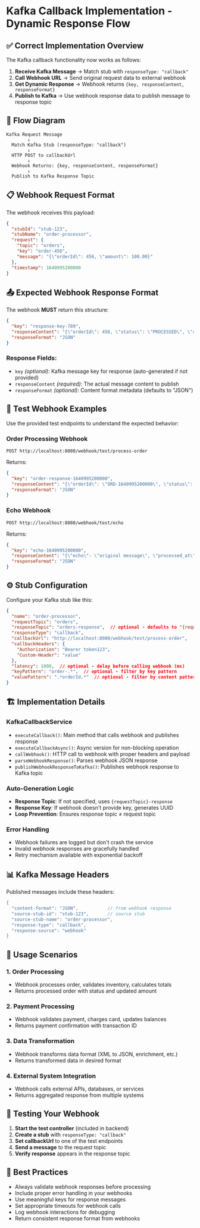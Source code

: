 # Kafka Callback Implementation - Dynamic Response Flow

## ✅ **Correct Implementation Overview**

The Kafka callback functionality now works as follows:

1. **Receive Kafka Message** → Match stub with `responseType: "callback"`
2. **Call Webhook URL** → Send original request data to external webhook
3. **Get Dynamic Response** → Webhook returns `{key, responseContent, responseFormat}`
4. **Publish to Kafka** → Use webhook response data to publish message to response topic

## 🔄 **Flow Diagram**

```
Kafka Request Message
        ↓
  Match Kafka Stub (responseType: "callback")
        ↓
  HTTP POST to callbackUrl
        ↓
  Webhook Returns: {key, responseContent, responseFormat}
        ↓
  Publish to Kafka Response Topic
```

## 📋 **Webhook Request Format**

The webhook receives this payload:

```json
{
  "stubId": "stub-123",
  "stubName": "order-processor",
  "request": {
    "topic": "orders",
    "key": "order-456",
    "message": "{\"orderId\": 456, \"amount\": 100.00}"
  },
  "timestamp": 1640995200000
}
```

## 📤 **Expected Webhook Response Format**

The webhook **MUST** return this structure:

```json
{
  "key": "response-key-789",
  "responseContent": "{\"orderId\": 456, \"status\": \"PROCESSED\", \"amount\": 100.00}",
  "responseFormat": "JSON"
}
```

### **Response Fields:**
- `key` *(optional)*: Kafka message key for response (auto-generated if not provided)
- `responseContent` *(required)*: The actual message content to publish
- `responseFormat` *(optional)*: Content format metadata (defaults to "JSON")

## 🧪 **Test Webhook Examples**

Use the provided test endpoints to understand the expected behavior:

### **Order Processing Webhook**
```http
POST http://localhost:8080/webhook/test/process-order
```

Returns:
```json
{
  "key": "order-response-1640995200000",
  "responseContent": "{\"orderId\": \"ORD-1640995200000\", \"status\": \"PROCESSED\", \"message\": \"Order has been successfully processed\"}",
  "responseFormat": "JSON"
}
```

### **Echo Webhook** 
```http
POST http://localhost:8080/webhook/test/echo
```

Returns:
```json
{
  "key": "echo-1640995200000",
  "responseContent": "{\"echo\": \"original message\", \"processed_at\": \"1640995200000\"}",
  "responseFormat": "JSON"
}
```

## ⚙️ **Stub Configuration**

Configure your Kafka stub like this:

```json
{
  "name": "order-processor",
  "requestTopic": "orders",
  "responseTopic": "orders-response",  // optional - defaults to "{requestTopic}-response"
  "responseType": "callback",
  "callbackUrl": "http://localhost:8080/webhook/test/process-order",
  "callbackHeaders": {
    "Authorization": "Bearer token123",
    "Custom-Header": "value"
  },
  "latency": 1000,  // optional - delay before calling webhook (ms)
  "keyPattern": "order-.*",  // optional - filter by key pattern
  "valuePattern": ".*orderId.*"  // optional - filter by content pattern
}
```

## 🏗️ **Implementation Details**

### **KafkaCallbackService**
- `executeCallback()`: Main method that calls webhook and publishes response
- `executeCallbackAsync()`: Async version for non-blocking operation
- `callWebhook()`: HTTP call to webhook with proper headers and payload
- `parseWebhookResponse()`: Parses webhook JSON response
- `publishWebhookResponseToKafka()`: Publishes webhook response to Kafka topic

### **Auto-Generation Logic**
- **Response Topic**: If not specified, uses `{requestTopic}-response`
- **Response Key**: If webhook doesn't provide key, generates UUID
- **Loop Prevention**: Ensures response topic ≠ request topic

### **Error Handling**
- Webhook failures are logged but don't crash the service
- Invalid webhook responses are gracefully handled
- Retry mechanism available with exponential backoff

## 📊 **Kafka Message Headers**

Published messages include these headers:

```java
{
  "content-format": "JSON",           // from webhook response
  "source-stub-id": "stub-123",       // source stub
  "source-stub-name": "order-processor",
  "response-type": "callback",
  "response-source": "webhook"
}
```

## 🎯 **Usage Scenarios**

### **1. Order Processing**
- Webhook processes order, validates inventory, calculates totals
- Returns processed order with status and updated amount

### **2. Payment Processing**
- Webhook validates payment, charges card, updates balances
- Returns payment confirmation with transaction ID

### **3. Data Transformation**
- Webhook transforms data format (XML to JSON, enrichment, etc.)
- Returns transformed data in desired format

### **4. External System Integration**
- Webhook calls external APIs, databases, or services
- Returns aggregated response from multiple systems

## 🔧 **Testing Your Webhook**

1. **Start the test controller** (included in backend)
2. **Create a stub** with `responseType: "callback"`
3. **Set callbackUrl** to one of the test endpoints
4. **Send a message** to the request topic
5. **Verify response** appears in the response topic

## 🚨 **Best Practices**

- Always validate webhook responses before processing
- Include proper error handling in your webhooks
- Use meaningful keys for response messages
- Set appropriate timeouts for webhook calls
- Log webhook interactions for debugging
- Return consistent response format from webhooks 